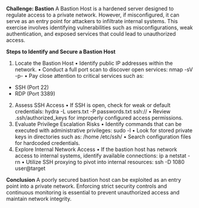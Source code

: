 **Challenge: Bastion**
A Bastion Host is a hardened server designed to regulate access to a private network. However, if misconfigured, it can serve as an entry point for attackers to infiltrate internal systems. This exercise involves identifying vulnerabilities such as misconfigurations, weak authentication, and exposed services that could lead to unauthorized access.

**Steps to Identify and Secure a Bastion Host**
1. Locate the Bastion Host
• Identify public IP addresses within the network.
• Conduct a full port scan to discover open services:
  nmap -sV -p-
• Pay close attention to critical services such as:
  - SSH (Port 22)
  - RDP (Port 3389)
2. Assess SSH Access
• If SSH is open, check for weak or default credentials:
  hydra -L users.txt -P passwords.txt ssh://<target>
• Review .ssh/authorized_keys for improperly configured access permissions.
3. Evaluate Privilege Escalation Risks
• Identify commands that can be executed with administrative privileges:
  sudo -l
• Look for stored private keys in directories such as:
  /home
  /etc/ssh/
• Search configuration files for hardcoded credentials.
4. Explore Internal Network Access
• If the bastion host has network access to internal systems, identify available connections:
  ip a
  netstat -rn
• Utilize SSH proxying to pivot into internal resources:
  ssh -D 1080 user@target

**Conclusion**
A poorly secured bastion host can be exploited as an entry point into a private network. Enforcing strict security controls and continuous monitoring is essential to prevent unauthorized access and maintain network integrity.
